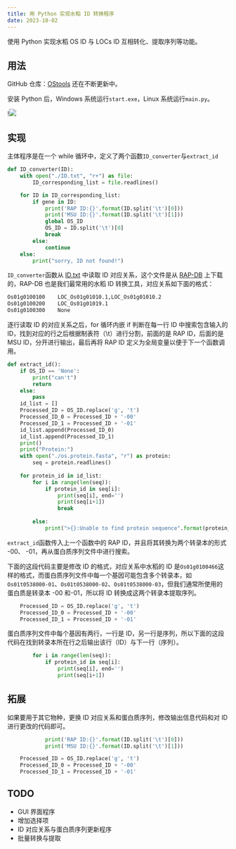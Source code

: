 ```yaml
---
title: 用 Python 实现水稻 ID 转换程序
date: 2023-10-02
---
```


使用 Python 实现水稻 OS ID 与 LOCs ID 互相转化、提取序列等功能。

<!--more-->

## 用法

GitHub 仓库：[OStools](https://github.com/imjiaoyuan/OStools) 还在不断更新中。

安装 Python 后，Windows 系统运行`start.exe`，Linux 系统运行`main.py`。

!![](https://images.yuanj.top/202309292124230.png)

## 实现

主体程序是在一个 while 循环中，定义了两个函数`ID_converter`与`extract_id`

```python
def ID_converter(ID):
    with open("./ID.txt", "r+") as file:
        ID_corresponding_list = file.readlines()

    for ID in ID_corresponding_list:
        if gene in ID:
            print('RAP ID:{}'.format(ID.split('\t')[0]))
            print('MSU ID:{}'.format(ID.split('\t')[1]))
            global OS_ID
            OS_ID = ID.split('\t')[0]
            break
        else:
            continue
    else:
        print("sorry, ID not found!")
```

`ID_converter`函数从 [ID.txt](https://rapdb.dna.affrc.go.jp/download/archive/RAP-MSU_2023-09-07.txt.gz) 中读取 ID 对应关系，这个文件是从 [RAP-DB](https://rapdb.dna.affrc.go.jp/) 上下载的，RAP-DB 也是我们最常用的水稻 ID 转换工具，对应关系如下面的格式：

```txt
Os01g0100100	LOC_Os01g01010.1,LOC_Os01g01010.2
Os01g0100200	LOC_Os01g01019.1
Os01g0100300	None
```

逐行读取 ID 的对应关系之后，for 循环内嵌 if 判断在每一行 ID 中搜索包含输入的 ID，找到对应的行之后根据制表符（\t）进行分割，前面的是 RAP ID，后面的是 MSU ID，分开进行输出，最后再将 RAP ID 定义为全局变量以便于下一个函数调用。

```python
def extract_id():
    if OS_ID == 'None':
        print("can't")
        return
    else:
        pass
    id_list = []
    Processed_ID = OS_ID.replace('g', 't')
    Processed_ID_0 = Processed_ID + '-00'
    Processed_ID_1 = Processed_ID + '-01'
    id_list.append(Processed_ID_0)
    id_list.append(Processed_ID_1)
    print()
    print("Protein:")
    with open("./os.protein.fasta", "r") as protein:
        seq = protein.readlines()
    
    for protein_id in id_list:
        for i in range(len(seq)):
            if protein_id in seq[i]:
                print(seq[i], end='')
                print(seq[i+1])
                break
    
        else:
            print(">{}:Unable to find protein sequence".format(protein_id))
```

`extract_id`函数传入上一个函数中的 RAP ID，并且将其转换为两个转录本的形式 -00、 -01，再从蛋白质序列文件中进行搜索。

下面的这段代码主要是修改 ID 的格式，对应关系中水稻的 ID 是`Os01g0100466`这样的格式，而蛋白质序列文件中每一个基因可能包含多个转录本，如`Os01t0538000-01`、`Os01t0538000-02`、`Os01t0538000-03`，但我们通常所使用的蛋白质是转录本 -00 和-01，所以将 ID 转换成这两个转录本提取序列。

```python
    Processed_ID = OS_ID.replace('g', 't')
    Processed_ID_0 = Processed_ID + '-00'
    Processed_ID_1 = Processed_ID + '-01'
```

蛋白质序列文件中每个基因有两行，一行是 ID，另一行是序列，所以下面的这段代码在找到转录本所在行之后输出该行（ID）与下一行（序列）。

```python
        for i in range(len(seq)):
            if protein_id in seq[i]:
                print(seq[i], end='')
                print(seq[i+1])
```

## 拓展

如果要用于其它物种，更换 ID 对应关系和蛋白质序列，修改输出信息代码和对 ID 进行更改的代码即可。

```python
            print('RAP ID:{}'.format(ID.split('\t')[0]))
            print('MSU ID:{}'.format(ID.split('\t')[1]))
```

```python
    Processed_ID = OS_ID.replace('g', 't')
    Processed_ID_0 = Processed_ID + '-00'
    Processed_ID_1 = Processed_ID + '-01'
```

## TODO

- GUI 界面程序
- 增加选择项
- ID 对应关系与蛋白质序列更新程序
- 批量转换与提取